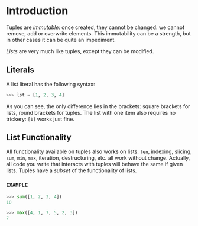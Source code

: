 # Introduction

Tuples are *immutable*: once created, they cannot be changed: we cannot remove, add or overwrite elements.
This immutability can be a strength, but in other cases it can be quite an impediment.

*Lists* are very much like tuples, except they can be modified.

## Literals

A list literal has the following syntax:


```python
>>> lst = [1, 2, 3, 4]
```


As you can see, the only difference lies in the brackets: square brackets for lists, round brackets for tuples.
The list with one item also requires no trickery: `[1]` works just fine.

## List Functionality

All functionality available on tuples also works on lists: `len`, indexing, slicing, `sum`, `min`, `max`, iteration, destructuring, etc. all work without change.
Actually, all code you write that interacts with tuples will behave the same if given lists.
Tuples have a *subset* of the functionality of lists.

### `EXAMPLE`


```python
>>> sum([1, 2, 3, 4])
10

>>> max([4, 1, 7, 5, 2, 3])
7
```

